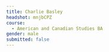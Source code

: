 ```yaml
---
title: Charlie Basley
headshot: mnjbCPZ
course:
  - American and Canadian Studies BA
gender: male
submitted: false
---
```

